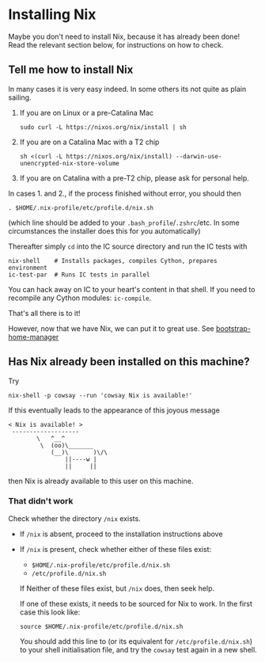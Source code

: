 # Installing Nix

Maybe you don't need to install Nix, because it has already been done! Read the
relevant section below, for instructions on how to check.

## Tell me how to install Nix

In many cases it is very easy indeed. In some others its not quite as plain
sailing.

1. If you are on Linux or a pre-Catalina Mac

   ```shell
   sudo curl -L https://nixos.org/nix/install | sh
   ```
2. If you are on a Catalina Mac with a T2 chip

   ```shell
   sh <(curl -L https://nixos.org/nix/install) --darwin-use-unencrypted-nix-store-volume
   ```

3. If you are on Catalina with a pre-T2 chip, please ask for personal help.


In cases 1. and 2., if the process finished without error, you should then

```shell
. $HOME/.nix-profile/etc/profile.d/nix.sh
```
(which line should be added to your `.bash_profile`/`.zshrc`/etc. In some
circumstances the installer does this for you automatically)

Thereafter simply `cd` into the IC source directory and run the IC tests with

```shell
nix-shell    # Installs packages, compiles Cython, prepares environment
ic-test-par  # Runs IC tests in parallel
```

You can hack away on IC to your heart's content in that shell. If you need to
recompile any Cython modules: `ic-compile`.

That's all there is to it!

However, now that we have Nix, we can put it to great use. See
[bootstrap-home-manager](../home-manager/README.md
"bootstrap-home-manager")

## Has Nix already been installed on this machine?
Try
```shell
nix-shell -p cowsay --run 'cowsay Nix is available!'
```
If this eventually leads to the appearance of this joyous message
```
< Nix is available! >
 -------------------
        \   ^__^
         \  (oo)\_______
            (__)\       )\/\
                ||----w |
                ||     ||
```
then Nix is already available to this user on this machine.

### That didn't work

Check whether the directory `/nix` exists.

+ If `/nix` is absent, proceed to the installation instructions above
+ If `/nix` is present, check whether either of these files exist:
  - `$HOME/.nix-profile/etc/profile.d/nix.sh`
  - `/etc/profile.d/nix.sh`

  If Neither of these files exist, but `/nix` does, then seek help.

  If one of these exists, it needs to be sourced for Nix to work. In the first
  case this look like:

  ```shell
  source $HOME/.nix-profile/etc/profile.d/nix.sh
  ```

  You should add this line to (or its equivalent for `/etc/profile.d/nix.sh`) to
  your shell initialisation file, and try the `cowsay` test again in a new
  shell.
